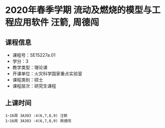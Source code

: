 # 2020年春季学期 流动及燃烧的模型与工程应用软件 汪箭, 周德闯






## 课程信息

- 课程号：SE15227a.01
- 学分：3
- 教学类型：理论课
- 开课单位：火灾科学国家重点实验室
- 课程类别：硕士
- 课程层次：研究生课程

## 上课时间

```
1~16周 3A303 :4(6,7,8,9) 汪箭
1~16周 3A303 :4(6,7,8,9) 周德闯
```

